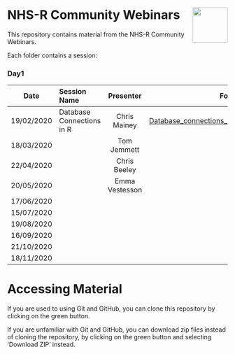 
<!-- README.md is generated from README.Rmd. Please edit that file -->

# NHS-R Community Webinars <a href='https://nhsrcommunity.com/'><img src='https://nhsrcommunity.com/wp-content/uploads/2018/02/logo.png' align="right" height="80" /></a>

<!-- badges: start -->

<!-- badges: end -->

This repository contains material from the NHS-R Community Webinars.

Each folder contains a session:

### Day1

| Date       | Session Name              |   Presenter    |                                                                                                            Folder |
| ---------- | :------------------------ | :------------: | ----------------------------------------------------------------------------------------------------------------: |
| 19/02/2020 | Database Connections in R |  Chris Mainey  | [Database\_connections\_in\_R](https://github.com/nhs-r-community/Webinars/tree/master/Database_connections_in_R) |
| 18/03/2020 |                           |  Tom Jemmett   |                                                                                                                   |
| 22/04/2020 |                           |  Chris Beeley  |                                                                                                                   |
| 20/05/2020 |                           | Emma Vestesson |                                                                                                                   |
| 17/06/2020 |                           |                |                                                                                                                   |
| 15/07/2020 |                           |                |                                                                                                                   |
| 19/08/2020 |                           |                |                                                                                                                   |
| 16/09/2020 |                           |                |                                                                                                                   |
| 21/10/2020 |                           |                |                                                                                                                   |
| 18/11/2020 |                           |                |                                                                                                                   |

# Accessing Material

If you are used to using Git and GitHub, you can clone this repository
by clicking on the green button.

If you are unfamiliar with Git and GitHub, you can download zip files
instead of cloning the repository, by clicking on the green button and
selecting ‘Download ZIP’ instead.

<br>
